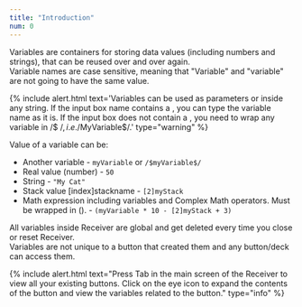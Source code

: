 ```yaml
---
title: "Introduction"
num: 0
---
```


Variables are containers for storing data values (including numbers and strings), that can be reused over and over again.\
Variable names are case sensitive, meaning that "Variable" and "variable" are not going to have the same value.

{% include alert.html text='Variables can be used as parameters or inside any string. If the input box name contains a <i class="fas fa-asterisk" style="color:FireBrick;" title="Parameter can be a variable, real value or a string"></i>, you can type the variable name as it is. If the input box does not contain a <i class="fas fa-asterisk" style="color:FireBrick;" title="Parameter can be a variable, real value or a string"></i>, you need to wrap any variable in /$ $/, i.e. /$MyVariable$/.' type="warning" %} 

Value of a variable can be:

- Another variable - `myVariable` or `/$myVariable$/`
- Real value (number) - `50`
- String - `"My Cat"`
- Stack value [index]stackname - `[2]myStack`
- Math expression including variables and Complex Math operators. Must be wrapped in (). - `(myVariable * 10 - [2]myStack + 3)`

All variables inside Receiver are global and get deleted every time you close or reset Receiver.\
Variables are not unique to a button that created them and any button/deck can access them.

{% include alert.html text="Press Tab in the main screen of the Receiver to view all your existing buttons. Click on the eye icon to expand the contents of the button and view the variables related to the button." type="info" %}







